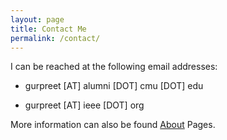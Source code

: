 ```yaml
---
layout: page
title: Contact Me
permalink: /contact/
---
```


I can be reached at the following email addresses:

* gurpreet [AT] alumni [DOT] cmu [DOT] edu

* gurpreet [AT] ieee [DOT] org

More information can also be found [About](https://about.me/gurpreetz) Pages.

